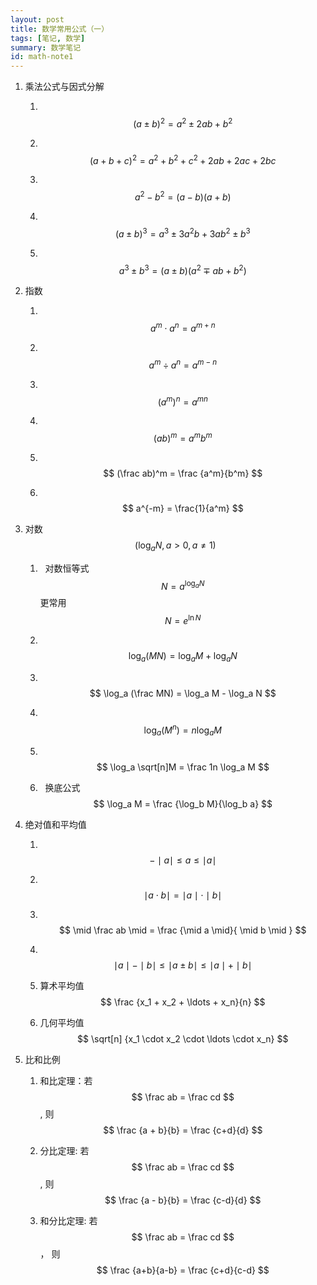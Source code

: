```yaml
---
layout: post
title: 数学常用公式（一）
tags: [笔记, 数学]
summary: 数学笔记
id: math-note1
---
```


1. 乘法公式与因式分解

    1. &nbsp; $$ ( a \pm b )^2 = a^2 \pm 2ab + b^2 $$

    1. &nbsp; $$ ( a + b + c)^2 = a^2 + b^2 + c^2 + 2ab + 2ac + 2bc $$

    1. &nbsp; $$ a^2 - b^2 = (a - b)(a + b) $$

    1. &nbsp; $$ (a \pm b)^3 = a^3 \pm 3a^2b + 3ab^2 \pm b^3 $$

    1. &nbsp; $$ a^3 \pm b^3 = (a \pm b)(a^2 \mp ab + b^2) $$

1. 指数

    1. &nbsp; $$ a^m \cdot a^n = a^{m + n} $$

    1. &nbsp; $$ a^m \div a^n = a^{m - n} $$

    1. &nbsp; $$ (a^m)^n = a^{mn} $$

    1. &nbsp; $$ (ab)^m = a^mb^m $$

    1. &nbsp; $$ (\frac ab)^m = \frac {a^m}{b^m} $$

    1. &nbsp; $$ a^{-m} = \frac{1}{a^m} $$


1. 对数 $$( \log_a N, a \gt 0, a \neq 1) $$

    1. &nbsp; 对数恒等式 $$ N = a^{\log_a N} $$ 更常用 $$ N = e^{\ln N} $$

    1. &nbsp; $$ \log_a (MN) = \log_aM + \log_a N $$

    1. &nbsp; $$ \log_a (\frac MN) = \log_a M - \log_a N $$

    1. &nbsp; $$ \log_a (M^n) = n\log_a M $$

    1. &nbsp; $$ \log_a \sqrt[n]M = \frac 1n \log_a M $$

    1. &nbsp; 换底公式 $$ \log_a M = \frac {\log_b M}{\log_b a} $$


1. 绝对值和平均值

    1. &nbsp; $$ -\mid a \mid  \le a \le \mid a \mid  $$

    1. &nbsp; $$ \mid a \cdot b \mid = \mid a \mid \cdot \mid b \mid $$

    1. &nbsp; $$ \mid \frac ab \mid = \frac {\mid a \mid}{ \mid b \mid } $$

    1. &nbsp; $$ \mid a \mid - \mid b \mid \le \mid a \pm b \mid \le \mid a \mid + \mid b \mid $$

    1. 算术平均值&nbsp; $$ \frac {x_1 + x_2 + \ldots + x_n}{n} $$

    1. 几何平均值&nbsp; $$ \sqrt[n] {x_1 \cdot x_2 \cdot \ldots \cdot x_n} $$

1. 比和比例

    1. 和比定理：若 $$ \frac ab = \frac cd $$, 则 $$ \frac {a + b}{b} = \frac {c+d}{d} $$

    1. 分比定理: 若 $$ \frac ab = \frac cd $$, 则 $$ \frac {a - b}{b} = \frac {c-d}{d} $$

    1. 和分比定理: 若 $$ \frac ab = \frac cd $$， 则 $$ \frac {a+b}{a-b} = \frac {c+d}{c-d} $$
